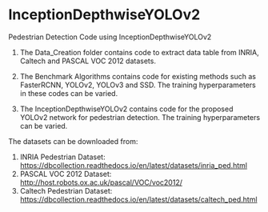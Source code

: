 # InceptionDepthwiseYOLOv2

Pedestrian Detection Code using InceptionDepthwiseYOLOv2

1. The Data_Creation folder contains code to extract data table from INRIA, Caltech and PASCAL VOC 2012 datasets.

2. The Benchmark Algorithms contains code for existing methods such as FasterRCNN, YOLOv2, YOLOv3 and SSD. The training hyperparameters in these codes can be varied.

3. The InceptionDepthwiseYOLOv2 contains code for the proposed YOLOv2 network for pedestrian detection. The training hyperparameters can be varied.  


The datasets can be downloaded from:

1. INRIA Pedestrian Dataset: https://dbcollection.readthedocs.io/en/latest/datasets/inria_ped.html
2. PASCAL VOC 2012 Dataset: http://host.robots.ox.ac.uk/pascal/VOC/voc2012/
3. Caltech Pedestrian Dataset: https://dbcollection.readthedocs.io/en/latest/datasets/caltech_ped.html
